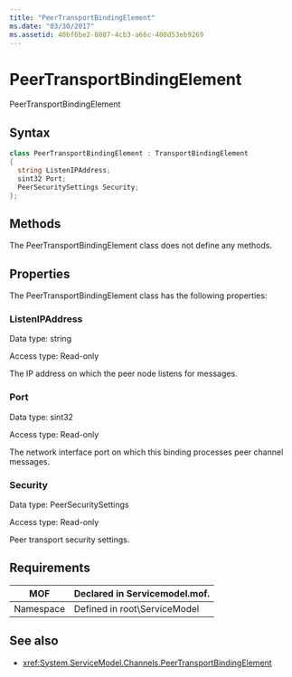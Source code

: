 ```yaml
---
title: "PeerTransportBindingElement"
ms.date: "03/30/2017"
ms.assetid: 40bf6be2-8087-4cb3-a66c-408d53eb9269
---
```

# PeerTransportBindingElement
PeerTransportBindingElement  
  
## Syntax  
  
```csharp
class PeerTransportBindingElement : TransportBindingElement  
{  
  string ListenIPAddress;  
  sint32 Port;  
  PeerSecuritySettings Security;  
};  
```  
  
## Methods  
 The PeerTransportBindingElement class does not define any methods.  
  
## Properties  
 The PeerTransportBindingElement class has the following properties:  
  
### ListenIPAddress  
 Data type: string  
  
 Access type: Read-only  
  
 The IP address on which the peer node listens for messages.  
  
### Port  
 Data type: sint32  
  
 Access type: Read-only  
  
 The network interface port on which this binding processes peer channel messages.  
  
### Security  
 Data type: PeerSecuritySettings  
  
 Access type: Read-only  
  
 Peer transport security settings.  
  
## Requirements  
  
|MOF|Declared in Servicemodel.mof.|  
|---------|-----------------------------------|  
|Namespace|Defined in root\ServiceModel|  
  
## See also
- <xref:System.ServiceModel.Channels.PeerTransportBindingElement>
